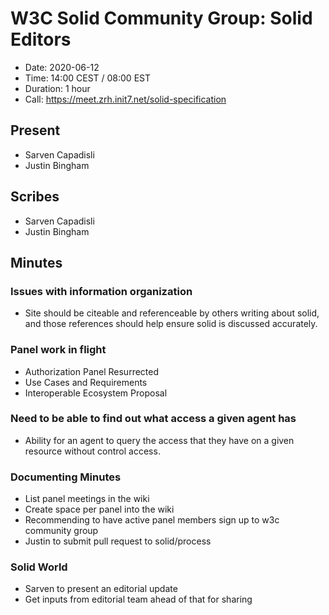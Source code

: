 # W3C Solid Community Group: Solid Editors

* Date: 2020-06-12
* Time: 14:00 CEST / 08:00 EST
* Duration: 1 hour
* Call: https://meet.zrh.init7.net/solid-specification

## Present

* Sarven Capadisli
* Justin Bingham


## Scribes

* Sarven Capadisli
* Justin Bingham



## Minutes

### Issues with information organization
* Site should be citeable and referenceable by others writing about solid, and those references should help ensure solid is discussed accurately.

### Panel work in flight
* Authorization Panel Resurrected
* Use Cases and Requirements
* Interoperable Ecosystem Proposal

### Need to be able to find out what access a given agent has
* Ability for an agent to query the access that they have on a given resource without control access.

### Documenting Minutes
* List panel meetings in the wiki
* Create space per panel into the wiki
* Recommending to have active panel members sign up to w3c community group
* Justin to submit pull request to solid/process

### Solid World
* Sarven to present an editorial update
* Get inputs from editorial team ahead of that for sharing